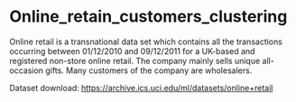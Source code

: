 # Online_retain_customers_clustering
Online retail is a transnational data set which contains all the transactions occurring between 01/12/2010 and 09/12/2011 for a UK-based and registered non-store online retail. The company mainly sells unique all-occasion gifts. Many customers of the company are wholesalers.

Dataset download: https://archive.ics.uci.edu/ml/datasets/online+retail
